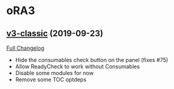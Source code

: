 # oRA3

## [v3-classic](https://github.com/BigWigsMods/oRA3/tree/v3-classic) (2019-09-23)
[Full Changelog](https://github.com/BigWigsMods/oRA3/compare/v2-classic...v3-classic)

- Hide the consumables check button on the panel (fixes #75)  
- Allow ReadyCheck to work without Consumables  
- Disable some modules for now  
- Remove some TOC optdeps  
